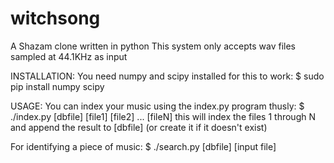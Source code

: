 # witchsong
A Shazam clone written in python
This system only accepts wav files sampled at 44.1KHz as input

INSTALLATION:
You need numpy and scipy installed for this to work:
$ sudo pip install numpy scipy

USAGE:
You can index your music using the index.py program thusly:
$ ./index.py [dbfile] [file1] [file2] ... [fileN]
this will index the files 1 through N and append the result to
[dbfile] (or create it if it doesn't exist)

For identifying a piece of music:
$ ./search.py [dbfile] [input file]